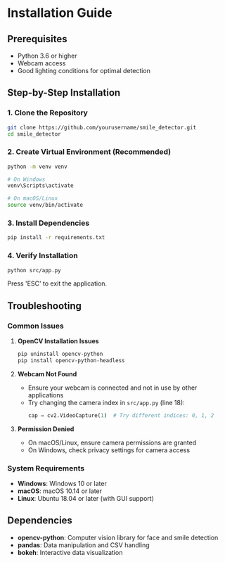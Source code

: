 # Installation Guide

## Prerequisites

- Python 3.6 or higher
- Webcam access
- Good lighting conditions for optimal detection

## Step-by-Step Installation

### 1. Clone the Repository
```bash
git clone https://github.com/yourusername/smile_detector.git
cd smile_detector
```

### 2. Create Virtual Environment (Recommended)
```bash
python -m venv venv

# On Windows
venv\Scripts\activate

# On macOS/Linux
source venv/bin/activate
```

### 3. Install Dependencies
```bash
pip install -r requirements.txt
```

### 4. Verify Installation
```bash
python src/app.py
```
Press 'ESC' to exit the application.

## Troubleshooting

### Common Issues

1. **OpenCV Installation Issues**
   ```bash
   pip uninstall opencv-python
   pip install opencv-python-headless
   ```

2. **Webcam Not Found**
   - Ensure your webcam is connected and not in use by other applications
   - Try changing the camera index in `src/app.py` (line 18):
     ```python
     cap = cv2.VideoCapture(1)  # Try different indices: 0, 1, 2
     ```

3. **Permission Denied**
   - On macOS/Linux, ensure camera permissions are granted
   - On Windows, check privacy settings for camera access

### System Requirements

- **Windows**: Windows 10 or later
- **macOS**: macOS 10.14 or later
- **Linux**: Ubuntu 18.04 or later (with GUI support)

## Dependencies

- **opencv-python**: Computer vision library for face and smile detection
- **pandas**: Data manipulation and CSV handling
- **bokeh**: Interactive data visualization 